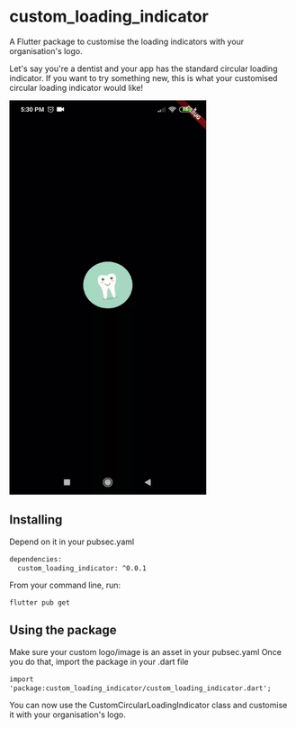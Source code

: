 # custom_loading_indicator

A Flutter package to customise the loading indicators with your organisation's logo.

Let's say you're a dentist and your app has the standard circular loading indicator. If you want to try
something new, this is what your customised circular loading indicator would like!

<img src="customcircularloading.gif" width="350" height="700"/>

## Installing
Depend on it in your pubsec.yaml

```
dependencies:
  custom_loading_indicator: ^0.0.1
```

From your command line, run:
```
flutter pub get
```

## Using the package
Make sure your custom logo/image is an asset in your pubsec.yaml
Once you do that, import the package in your .dart file

```
import 'package:custom_loading_indicator/custom_loading_indicator.dart';
```

You can now use the CustomCircularLoadingIndicator class and customise it with your organisation's logo.